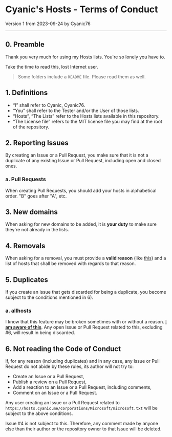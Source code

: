 # Cyanic's Hosts - Terms of Conduct

Version 1 from 2023-09-24 by Cyanic76

---

## 0. Preamble

Thank you very much for using my Hosts lists. You're so lonely you have to.

Take the time to read this, lost Internet user.

> Some folders include a `README` file. Please read them as well.

## 1. Definitions

- “I” shall refer to Cyanic, Cyanic76.
- “You” shall refer to the Tester and/or the User of those lists.
- “Hosts”, “The Lists” refer to the Hosts lists available in this repository.
- “The License file” refers to the MIT license file you may find at the root of the repository.

## 2. Reporting Issues

By creating an Issue or a Pull Request, you make sure that it is not a duplicate of any existing Issue or Pull Request, including open and closed ones.

### a. Pull Requests

When creating Pull Requests, you should add your hosts in alphabetical order. "B" goes after "A", etc.

## 3. New domains

When asking for new domains to be added, it is **your duty** to make sure they're not already in the lists.

## 4. Removals

When asking for a removal, you must provide a **valid reason** (like [this](https://codeberg.org/Cyanic76/Hosts/issues/7)) and a list of hosts that shall be removed with regards to that reason.

## 5. Duplicates

If you create an issue that gets discarded for being a duplicate, you become subject to the conditions mentioned in 6).

### a. allhosts

I know that this feature may be broken sometimes with or without a reason. [I **am aware of this**](https://codeberg.org/Cyanic76/Hosts/issues/6). Any open Issue or Pull Request related to this, excluding #6, will result in being discarded.

## 6. Not reading the Code of Conduct

If, for any reason (including duplicates) and in any case, any Issue or Pull Request do not abide by these rules, its author will not try to:
- Create an Issue or a Pull Request,
- Publish a review on a Pull Request,
- Add a reaction to an Issue or a Pull Request, including comments,
- Comment on an Issue or a Pull Request.

Any user creating an Issue or a Pull Request related to `https://hosts.cyanic.me/corporations/Microsoft/microsoft.txt` will be subject to the above conditions.

Issue #4 is not subject to this. Therefore, any comment made by anyone else than their author or the repository
owner to that Issue will be deleted.
